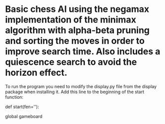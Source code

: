 # Basic chess AI using the negamax implementation of the minimax algorithm with alpha-beta pruning and sorting the moves in order to improve search time. Also includes a quiescence search to avoid the horizon effect.

To run the program you need to modify the display.py file from the display package when installing it. Add this line to the beginning of the start function:

def start(fen=''):
  
  global gameboard

